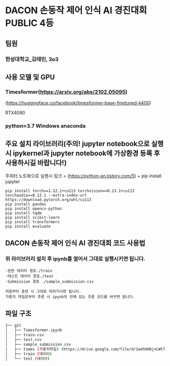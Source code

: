 # DACON 손동작 제어 인식 AI 경진대회 PUBLIC 4등

## 팀원
### 한성대학교_김태민, 3o3

## 사용 모델 및 GPU
### Timesformer(https://arxiv.org/abs/2102.05095)
(https://huggingface.co/facebook/timesformer-base-finetuned-k400)

RTX4090

### python=3.7 Windows anaconda
## 주요 설치 라이브러리(주의! jupyter notebook으로 실행 시 ipykernel과 jupyter notebook에 가상환경 등록 후 사용하시길 바랍니다!)
주피터 노트북으로 실행시 링크 = (https://python-an.tistory.com/5) + pip install jupyter
```
pip install torch==1.12.1+cu113 torchvision==0.13.1+cu113 torchaudio==0.12.1 --extra-index-url https://download.pytorch.org/whl/cu113
pip install pandas
pip install opencv-python
pip install tqdm
pip install scikit-learn
pip install transformers
pip install evaluate
```

## DACON 손동작 제어 인식 AI 경진대회 코드 사용법
### 위 라이브러리 설치 후 ipynb를 열어서 그대로 실행시키면 됩니다.
```
-훈련 데이터 경로./train
-테스트 데이터 경로./test
-Submission 경로 ./sample_submission.csv
```
```
처음부터 훈련 시 그대로 따라가시면 됩니다.
가중치 파일로부터 추론 시 ipynb의 안에 있는 추론 코드를 바꾸면 됩니다.
```

## 파일 구조
```bash
├── git
│   ├── Timesformer.ipynb
│   ├── train.csv
│   ├── test.csv
│   ├── sample_submission.csv
│   ├── times (가중치파일) (https://drive.google.com/file/d/1eehUHbjvLWtTdBKFN9He0QijUIcii25d/view?usp=share_link)
│   ├── train (데이터)
│   └── test (데이터)

``` 
